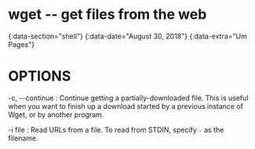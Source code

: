 # wget -- get files from the web
{:data-section="shell"}
{:data-date="August 30, 2018"}
{:data-extra="Um Pages"}

# OPTIONS

-c, --continue
: Continue getting a partially-downloaded file. This is useful when you want to
  finish up a download started by a previous instance of Wget, or by another
  program.

-i file
: Read URLs from a file. To read from STDIN, specify `-` as the filename.
